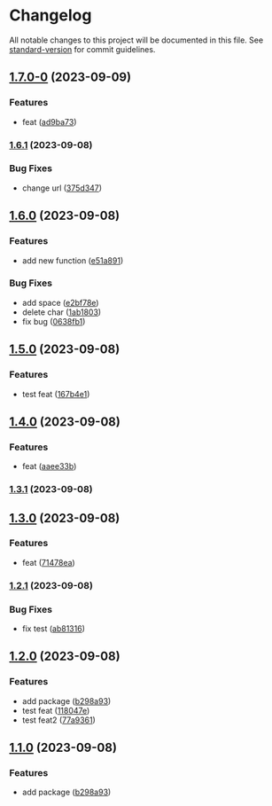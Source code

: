 # Changelog

All notable changes to this project will be documented in this file. See [standard-version](https://github.com/conventional-changelog/standard-version) for commit guidelines.

## [1.7.0-0](https://github.com/Vlador15/versions/compare/v1.6.1...v1.7.0-0) (2023-09-09)


### Features

* feat ([ad9ba73](https://github.com/Vlador15/versions/commit/ad9ba7396249e7aa1fc381bbdacbbfaecbeb9c27))

### [1.6.1](https://github.com/Vlador15/versions/compare/v1.6.0...v1.6.1) (2023-09-08)


### Bug Fixes

* change url ([375d347](https://github.com/Vlador15/versions/commit/375d347f55afe036d90b0b98d898d12b6f3b9091))

## [1.6.0](https://github.com/Vlador15/versions/compare/v1.5.0...v1.6.0) (2023-09-08)


### Features

* add new function ([e51a891](https://github.com/Vlador15/versions/commit/e51a8912a8f3b8705888831cecf5eb5ca2e5ce29))


### Bug Fixes

* add space ([e2bf78e](https://github.com/Vlador15/versions/commit/e2bf78e8dfdd4f157d56047946d80b56b6d8d31b))
* delete char ([1ab1803](https://github.com/Vlador15/versions/commit/1ab1803e4054d4551abce0307d365f79cebb6516))
* fix bug ([0638fb1](https://github.com/Vlador15/versions/commit/0638fb176f56e238a0d8b3a5d70e9fb901207cf0))

## [1.5.0](https://github.com/Vlador15/versions/compare/v1.4.0...v1.5.0) (2023-09-08)


### Features

* test feat ([167b4e1](https://github.com/Vlador15/versions/commit/167b4e103810dfbafb39cd9045a3bb648454c2cc))

## [1.4.0](https://github.com/Vlador15/versions/compare/v1.3.1...v1.4.0) (2023-09-08)


### Features

* feat ([aaee33b](https://github.com/Vlador15/versions/commit/aaee33b8b476c63d09456e49554af5648578de3d))

### [1.3.1](https://github.com/Vlador15/versions/compare/v1.3.0...v1.3.1) (2023-09-08)

## [1.3.0](https://github.com/Vlador15/versions/compare/v1.2.1...v1.3.0) (2023-09-08)


### Features

* feat ([71478ea](https://github.com/Vlador15/versions/commit/71478eae58da544f672becf132a7cc774a2dd4a4))

### [1.2.1](https://github.com/Vlador15/versions/compare/v1.2.0...v1.2.1) (2023-09-08)


### Bug Fixes

* fix test ([ab81316](https://github.com/Vlador15/versions/commit/ab81316732af88c2635bda4f2509d7a530c97c77))

## [1.2.0](https://github.com/Vlador15/versions/compare/v1.0.2...v1.2.0) (2023-09-08)


### Features

* add package ([b298a93](https://github.com/Vlador15/versions/commit/b298a9344a3c0ab4a52d050e6a7e29a926da2322))
* test feat ([118047e](https://github.com/Vlador15/versions/commit/118047e29c267df0528a27a6772e419d66f6d151))
* test feat2 ([77a9361](https://github.com/Vlador15/versions/commit/77a936137f7e16574ffc6f995301743253ab2887))

## [1.1.0](https://github.com/Vlador15/versions/compare/v1.0.2...v1.1.0) (2023-09-08)


### Features

* add package ([b298a93](https://github.com/Vlador15/versions/commit/b298a9344a3c0ab4a52d050e6a7e29a926da2322))

